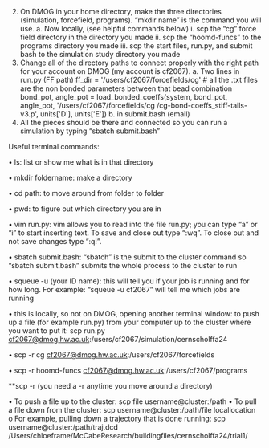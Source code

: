 2.	On DMOG in your home directory, make the three directories (simulation, forcefield, programs). “mkdir name” is the command you will use.
a.	Now locally, (see helpful commands below)
i.	scp the “cg” force field directory in the directory you made
ii.	scp the “hoomd-funcs” to the programs directory you made
iii.	scp the start files, run.py, and submit bash to the simulation study directory you made
3.	Change all of the directory paths to connect properly with the right path for your account on DMOG (my account is cf2067).
a.	Two lines in run.py (FF path)
ff_dir = '/users/cf2067/forcefields/cg' # all the .txt files are the non bonded parameters between that bead combination
bond_pot, angle_pot = load_bonded_coeffs(system, bond_pot, angle_pot, '/users/cf2067/forcefields/cg /cg-bond-coeffs_stiff-tails-v3.p', units['D'], units['E'])
b.	in submit.bash (email)
4.	All the pieces should be there and connected so you can run a simulation by typing
 “sbatch submit.bash”

Useful terminal commands:

•	ls: list or show me what is in that directory

•	mkdir foldername: make a directory

•	cd path: to move around from folder to folder

•	pwd: to figure out which directory you are in

•	vim run.py: vim allows you to read into the file run.py; you can type “a” or “i” to start inserting text. To save and close out type “:wq”. To close out and not save changes type “:q!”.

•	sbatch submit.bash: “sbatch” is the submit to the cluster command so “sbatch submit.bash” submits the whole process to the cluster to run

•	squeue -u (your ID name): this will tell you if your job is running and for how long. For example: “squeue -u cf2067” will tell me which jobs are running

•	this is locally, so not on DMOG, opening another terminal window: to push up a file (for example run.py) from your computer up to the cluster where you want to put it:
scp run.py cf2067@dmog.hw.ac.uk:/users/cf2067/simulation/cernscholffa24

•	scp -r cg cf2067@dmog.hw.ac.uk:/users/cf2067/forcefields

•	scp -r hoomd-funcs cf2067@dmog.hw.ac.uk:/users/cf2067/programs

**scp -r (you need a -r anytime you move around a directory)

•	To push a file up to the cluster: scp file username@cluster:/path
•	To pull a file down from the cluster: scp username@cluster:/path/file locallocation
o	For example, pulling down a trajectory that is done running:
scp username@cluster:/path/traj.dcd /Users/chloeframe/McCabeResearch/buildingfiles/cernscholffa24/trial1/

